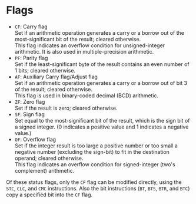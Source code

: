 # Flags
- `CF`: Carry flag\
  Set if an arithmetic operation generates a carry or a borrow out of the most-significant bit of the result; cleared otherwise.\
  This flag indicates an overflow condition for unsigned-integer arithmetic. It is also used in multiple-precision arithmetic.
- `PF`: Parity flag\
  Set if the least-significant byte of the result contains an even number of 1 bits; cleared otherwise.
- `AF`: Auxiliary Carry flag/Adjust flag\
  Set if an arithmetic operation generates a carry or a borrow out of bit 3 of the result; cleared otherwise.\
  This flag is used in binary-coded decimal (BCD) arithmetic.
- `ZF`: Zero flag\
  Set if the result is zero; cleared otherwise.
- `SF`: Sign flag\
  Set equal to the most-significant bit of the result, which is the sign bit of a signed integer. (0 indicates a positive value and 1 indicates a negative value.)
- `OF`: Overflow flag\
  Set if the integer result is too large a positive number or too small a negative number (excluding the sign-bit) to fit in the destination operand; cleared otherwise.\
  This flag indicates an overflow condition for signed-integer (two's complement) arithmetic.

Of these status flags, only the `CF` flag can be modified directly, using the `STC`, `CLC`, and `CMC` instructions. Also the bit instructions (`BT`, `BTS`, `BTR`, and `BTC`) copy a specified bit into the `CF` flag.
